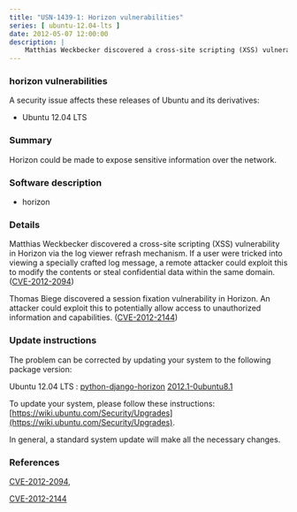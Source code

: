 ```yaml
---
title: "USN-1439-1: Horizon vulnerabilities"
series: [ ubuntu-12.04-lts ]
date: 2012-05-07 12:00:00
description: |
    Matthias Weckbecker discovered a cross-site scripting (XSS) vulnerability in Horizon via the log viewer refrash mechanism. If a user were tricked into viewing a specially crafted log message, a remote attacker could exploit this to modify the contents or steal confidential data within the same domain. ([CVE-2012-2094](http://people.ubuntu.com/~ubuntu-security/cve/CVE-2012-2094))
--- 
```

 
### horizon vulnerabilities

A security issue affects these releases of Ubuntu and its derivatives:

* Ubuntu 12.04 LTS

### Summary

Horizon could be made to expose sensitive information over the network. 

### Software description

* horizon 

### Details

Matthias Weckbecker discovered a cross-site scripting (XSS) vulnerability in Horizon via the log viewer refrash mechanism. If a user were tricked into viewing a specially crafted log message, a remote attacker could exploit this to modify the contents or steal confidential data within the same domain. ([CVE-2012-2094](http://people.ubuntu.com/~ubuntu-security/cve/CVE-2012-2094))

Thomas Biege discovered a session fixation vulnerability in Horizon. An attacker could exploit this to potentially allow access to unauthorized information and capabilities. ([CVE-2012-2144](http://people.ubuntu.com/~ubuntu-security/cve/CVE-2012-2144)) 

### Update instructions

The problem can be corrected by updating your system to the following package version:

Ubuntu 12.04 LTS
 : [python-django-horizon](https://launchpad.net/ubuntu/+source/horizon) <span> [2012.1-0ubuntu8.1](https://launchpad.net/ubuntu/+source/horizon/2012.1-0ubuntu8.1) </span> 

To update your system, please follow these instructions: [https://wiki.ubuntu.com/Security/Upgrades](https://wiki.ubuntu.com/Security/Upgrades).

In general, a standard system update will make all the necessary changes. 

### References

 [CVE-2012-2094](http://people.ubuntu.com/~ubuntu-security/cve/CVE-2012-2094), 

 [CVE-2012-2144](http://people.ubuntu.com/~ubuntu-security/cve/CVE-2012-2144)
 
